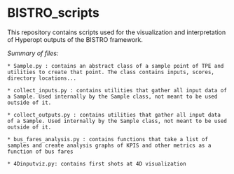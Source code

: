 # BISTRO_scripts

This repository contains scripts used for the visualization and interpretation of Hyperopt outputs of the BISTRO framework.

*Summary of files:*

	* Sample.py : contains an abstract class of a sample point of TPE and utilities to create that point. The class contains inputs, scores, directory locations...

	* collect_inputs.py : contains utilities that gather all input data of a Sample. Used internally by the Sample class, not meant to be used outside of it.

	* collect_outputs.py : contains utilities that gather all input data of a Sample. Used internally by the Sample class, not meant to be used outside of it.

	* bus_fares_analysis.py : contains functions that take a list of samples and create analysis graphs of KPIS and other metrics as a function of bus fares

	* 4Dinputviz.py: contains first shots at 4D visualization